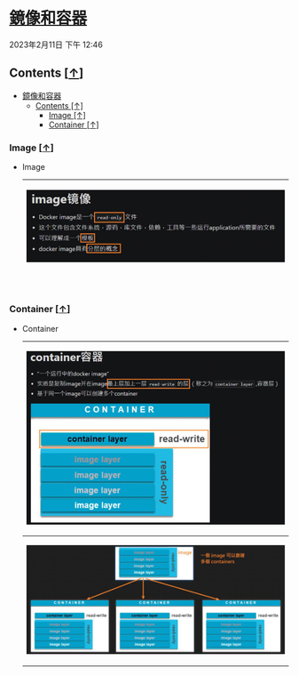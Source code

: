 <!-- This md file is originally converted from onenote -->

# [鏡像和容器](https://dockertips.readthedocs.io/en/latest/container-quickstart/image_vs_container.html)

2023年2月11日
下午 12:46

## Contents [[↑](#鏡像和容器)]

- [鏡像和容器](#鏡像和容器)
  - [Contents \[↑\]](#contents-)
    - [Image \[↑\]](#image-)
    - [Container \[↑\]](#container-)

### Image [[↑](#鏡像和容器)]

- Image

  <table>
    <colgroup>
      <col style="width: 100%" />
    </colgroup>
    <thead>
      <tr class="header">
        <th>
          <p><img src="assets/001_镜像和容器_000.png"  /></p>
          <p> </p>
        </th>
      </tr>
    </thead>
    <tbody>
    </tbody>
  </table>

### Container [[↑](#鏡像和容器)]

- Container

  <table>
    <colgroup>
      <col style="width: 100%" />
    </colgroup>
    <thead>
      <tr class="header">
        <th>
          <p><img src="assets/001_镜像和容器_001.png"  /></p>
          <p> </p>
        </th>
      </tr>
    </thead>
    <tbody>
      <tr class="odd">
        <td>
          <p><img src="assets/001_镜像和容器_002.png"  /></p>
          <p> </p>
        </td>
      </tr>
    </tbody>
  </table>
